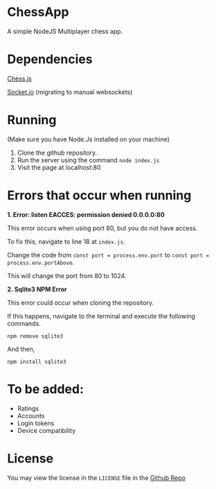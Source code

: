 # ChessApp
A simple NodeJS Multiplayer chess app.


# Dependencies
[Chess.js](https://github.com/jhlywa/chess.j)

[Socket.io](https://socket.io) (migrating to manual websockets)

# Running
(Make sure you have Node.Js installed on your machine)
1. Clone the github repository.
2. Run the server using the command `node index.js`
3. Visit the page at localhost:80

# Errors that occur when running
**1. Error: listen EACCES: permission denied 0.0.0.0:80**

  This error occurs when using port 80, but you do not have access.
  
  To fix this, navigate to line 18 at `index.js`.
  
  Change the code from `const port = process.env.port` to `const port = process.env.portAbove`.
  
  This will change the port from 80 to 1024.


**2. Sqlite3 NPM Error** 

This error could occur when cloning the repository.

If this happens, navigate to the terminal and execute the following commands.
   
   `npm remove sqlite3`
   
   
   And then,
   
   
   `npm install sqlite3`

# To be added:
- Ratings
- Accounts
- Login tokens
- Device compatibility

# License

You may view the license in the `LICENSE` file in the [Github Repo](https://github.com/ghwosty/ChessApp)
